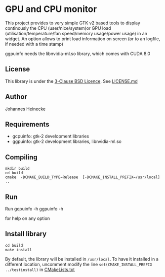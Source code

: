 # GPU and CPU monitor

This project provides to very simple GTK v2 based tools to display continously the CPU (user/nice/system)or GPU load (utilisation/temperature/fan speed/memory usage/power usage) in an widget.
An option allows to print load information on screen (or to an logfile, if needed with a time stamp)

ggpuinfo needs the libnvidia-ml.so library, which comes with CUDA 8.0

## License

This library is under the [3-Clause BSD Licence](https://opensource.org/licenses/BSD-3-Clause). See [LICENSE.md](LICENSE.md)


## Author

Johannes Heinecke


## Requirements

  * gcpuinfo: gtk-2 development libraries
  * ggpuinfo: gtk-2 development libraries, libnvidia-ml.so


## Compiling

    mkdir build
    cd build
    cmake  -DCMAKE_BUILD_TYPE=Release  [-DCMAKE_INSTALL_PREFIX=/usr/local]  ..	

## Run

Run 
    gcpuinfo -h
    ggpuinfo -h

for help on any option

## Install library

    cd build
    make install

By default, the library will be installed in `/usr/local`. To have it installed in a different location, uncomment modify the line `set(CMAKE_INSTALL_PREFIX ../testinstall)` in [CMakeLists.txt](CMakeLists.txt)

